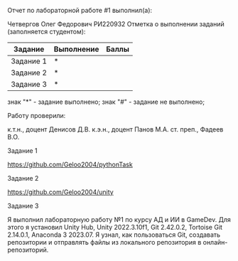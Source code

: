 Отчет по лабораторной работе #1 выполнил(а):

Четвергов Олег Федорович
РИ220932 Отметка о выполнении заданий (заполняется студентом):

Задание	  |Выполнение |	Баллы
--------- | --------- | -----
Задание 1	|     *	    |
Задание 2	|     *	    |
Задание 3 |     *	    |

знак "*" - задание выполнено; знак "#" - задание не выполнено;

Работу проверили:

к.т.н., доцент Денисов Д.В.
к.э.н., доцент Панов М.А.
ст. преп., Фадеев В.О.

Задание 1

https://github.com/Geloo2004/pythonTask

Задание 2

https://github.com/Geloo2004/unity

Задание 3

Я выполнил лабораторную работу №1 по курсу АД и ИИ в GameDev.
Для этого я установил Unity Hub, Unity 2022.3.10f1, Git 2.42.0.2, Tortoise Git 2.14.0.1, Anaconda 3 2023.07.
Я узнал, как пользоваться Git, создавать репозитории и отправлять файлы из локального репозитория в онлайн-репозиторий. 
